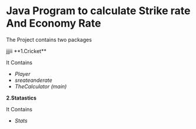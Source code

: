 # Java Program to calculate Strike rate And Economy Rate
The Project contains two packages 
<p>jjjii
**1.Cricket**

It Contains

* _Player_   
* _sreateanderate_
* _TheCalculator (main)_ 

**2.Statastics**

It Contains

* _Stats_

